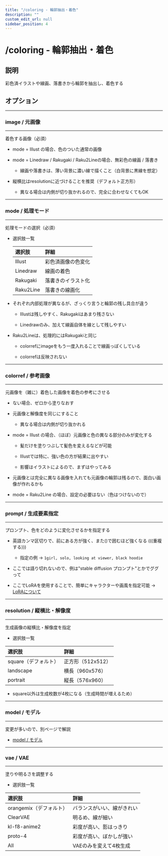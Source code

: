 ```yaml
---
title: "/coloring - 輪郭抽出・着色"
description: ""
custom_edit_url: null 
sidebar_position: 4
---
```


# /coloring - 輪郭抽出・着色

## 説明

彩色済イラストや線画、落書きから輪郭を抽出し、着色する

## オプション

---

### image / 元画像

---

着色する画像（必須）

- mode = Illust の場合、色のついた通常の画像
  
- mode = Linedraw / Rakugaki / Raku2Lineの場合、無彩色の線画 / 落書き

  - 線画や落書きは、薄い背景に濃い線で描くこと（白背景に黒線を想定）

- 縦横比はresolutionに近づけることを推奨（デフォルト正方形）

  - 異なる場合は内側が切り抜かれるので、完全に合わせなくてもOK

---

### mode / 処理モード

---

処理モードの選択（必須）

- 選択肢一覧

    |選択肢|詳細|
    |:--|:--|
    |Illust|彩色済画像の色変化|
    |Linedraw|線画の着色|
    |Rakugaki|落書きのイラスト化|
    |Raku2Line|落書きの線画化|

- それぞれ内部処理が異なるが、ざっくり言うと輪郭の残し具合が違う

  - Illustは残しやすく、Rakugakiはあまり残さない

  - Linedrawのみ、加えて線画自体を線として残しやすい

- Raku2Lineは、処理的にはRakugakiと同じ

  - colorrefにimageをもう一度入れることで線画っぽくしている

  - colorrefは反映されない

---

### colorref / 参考画像

---

元画像を（雑に）着色した画像を着色の参考にさせる

- ない場合、ゼロから塗りなおす

- 元画像と解像度を同じにすること
  
  - 異なる場合は内側が切り抜かれる

- mode = Illust の場合、（ほぼ）元画像と色の異なる部分のみが変化する

  - 髪だけを塗りつぶして髪色を変えるなどが可能

  - Illustでは特に、強い色の方が結果に出やすい

  - 影響はイラストによるので、まずはやってみる

- 元画像とは完全に異なる画像を入れても元画像の輪郭は残るので、面白い画像が作れるかも

- mode = Raku2Line の場合、設定の必要はない（色はつけないので）

---

### prompt / 生成要素指定

---

プロンプト、色をどのように変化させるかを指定する

- 英語カンマ区切りで、前にある方が強く、また()で囲むほど強くなる (((重複する)))
  - 指定の例 -> ```1girl, solo, looking at viewer, black hoodie```

- ここでは語り切れないので、例は"stable diffusion プロンプト"とかでググって

- ここでLoRAを使用することで、簡単にキャラクターや画風を指定可能 -> [LoRAについて](../lora)

---

### resolution / 縦横比・解像度

---

生成画像の縦横比・解像度を指定

- 選択肢一覧

|選択肢|詳細|
|:--|:--|
|square（デフォルト）|正方形（512x512）|
|landscape|横長（960x576）|
|portrait|縦長（576x960）|

- square以外は生成枚数が4枚になる（生成時間が増えるため）

---

### model / モデル

---

変更が多いので、別ページで解説

- [model / モデル](../model)

---

### vae / VAE

---

塗りや明るさを調整する

- 選択肢一覧

|選択肢|詳細|
|:--|:--|
|orangemix（デフォルト）|バランスがいい、線がきれい|
|ClearVAE|明るめ、線が細い|
|kl-f8-anime2|彩度が高い、影はっきり|
|proto-4|彩度が高い、ぼかしが強い|
|All|VAEのみを変えて4枚生成|
